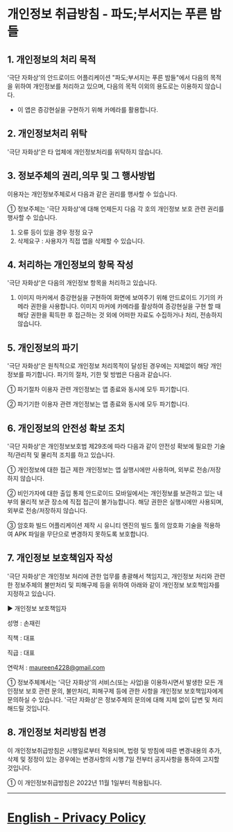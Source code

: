 # 개인정보 취급방침 - 파도;부서지는 푸른 밤들

## 1. 개인정보의 처리 목적
‘극단 자화상’의 안드로이드 어플리케이션 "파도;부서지는 푸른 밤들"에서 다음의 목적을 위하여 개인정보를 처리하고 있으며, 다음의 목적 이외의 용도로는 이용하지 않습니다.

- 이 앱은 증강현실을 구현하기 위해 카메라를 활용합니다.

## 2. 개인정보처리 위탁
'극단 자화상'은 타 업체에 개인정보처리를 위탁하지 않습니다.

## 3. 정보주체의 권리,의무 및 그 행사방법
이용자는 개인정보주체로서 다음과 같은 권리를 행사할 수 있습니다.

① 정보주체는 '극단 자화상'에 대해 언제든지 다음 각 호의 개인정보 보호 관련 권리를 행사할 수 있습니다.

1. 오류 등이 있을 경우 정정 요구
2. 삭제요구 : 사용자가 직접 앱을 삭제할 수 있습니다.

## 4. 처리하는 개인정보의 항목 작성
'극단 자화상'은 다음의 개인정보 항목을 처리하고 있습니다.

1. 이미지 마커에서 증강현실을 구현하여 화면에 보여주기 위해 안드로이드 기기의 카메라 권한을 사용합니다.
이미지 마커에 카메라를 촬상하여 증강현실을 구현 할 때 해당 권한을 획득한 후 접근하는 것 외에 어떠한 자료도 수집하거나 처리, 전송하지 않습니다.

## 5. 개인정보의 파기
'극단 자화상'은 원칙적으로 개인정보 처리목적이 달성된 경우에는 지체없이 해당 개인정보를 파기합니다. 파기의 절차, 기한 및 방법은 다음과 같습니다.

① 파기절차
이용자 관련 개인정보는 앱 종료와 동시에 모두 파기합니다.

② 파기기한
이용자 관련 개인정보는 앱 종료와 동시에 모두 파기합니다.

## 6. 개인정보의 안전성 확보 조치
'극단 자화상'은 개인정보보호법 제29조에 따라 다음과 같이 안전성 확보에 필요한 기술적/관리적 및 물리적 조치를 하고 있습니다.

① 개인정보에 대한 접근 제한
개인정보는 앱 실행시에만 사용하며, 외부로 전송/저장하지 않습니다.

② 비인가자에 대한 출입 통제
안드로이드 모바일에서는 개인정보를 보관하고 있는 내부의 물리적 보관 장소에 직접 접근이 불가능합니다. 해당 권한은 실행시에만 사용되며, 외부로 전송/저장하지 않습니다.

③ 암호화 빌드
어플리케이션 제작 시 유니티 엔진의 빌드 툴의 암호화 기술을 적용하여 APK 파일을 무단으로 변경하지 못하도록 보호합니다.

## 7. 개인정보 보호책임자 작성
'극단 자화상'은 개인정보 처리에 관한 업무를 총괄해서 책임지고, 개인정보 처리와 관련한 정보주체의 불만처리 및 피해구제 등을 위하여 아래와 같이 개인정보 보호책임자를 지정하고 있습니다.

▶ 개인정보 보호책임자

성명 : 손재린

직책 : 대표

직급 : 대표

연락처 : maureen4228@gmail.com

① 정보주체께서는 ‘극단 자화상’의 서비스(또는 사업)을 이용하시면서 발생한 모든 개인정보 보호 관련 문의, 불만처리, 피해구제 등에 관한 사항을 개인정보 보호책임자에게 문의하실 수 있습니다. '극단 자화상'은 정보주체의 문의에 대해 지체 없이 답변 및 처리해드릴 것입니다.

## 8. 개인정보 처리방침 변경
이 개인정보취급방침은 시행일로부터 적용되며, 법령 및 방침에 따른 변경내용의 추가, 삭제 및 정정이 있는 경우에는 변경사항의 시행 7일 전부터 공지사항을 통하여 고지할 것입니다.

① 이 개인정보취급방침은 2022년 11월 1일부터 적용됩니다.

---

# [English - Privacy Policy](https://fadak0828.github.io/WavePrivacyPolicyEng/)
